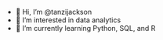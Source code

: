 - 👋 Hi, I’m @tanzijackson
- 👀 I’m interested in data analytics
- 🌱 I’m currently learning Python, SQL, and R

<!---
tanzijackson/tanzijackson is a ✨ special ✨ repository because its `README.md` (this file) appears on your GitHub profile.
You can click the Preview link to take a look at your changes.
--->
